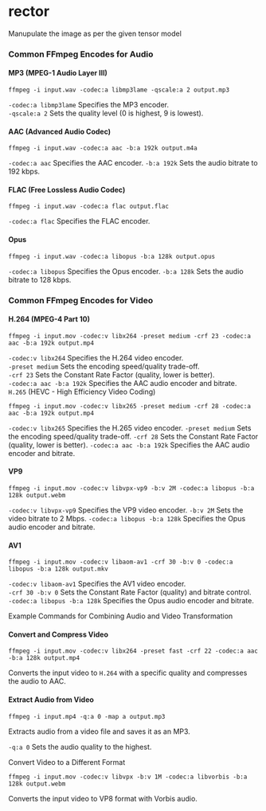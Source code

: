 # rector
Manupulate the image as per the given tensor model

### Common FFmpeg Encodes for Audio

#### MP3 (MPEG-1 Audio Layer III)

```commandline
ffmpeg -i input.wav -codec:a libmp3lame -qscale:a 2 output.mp3
```
`-codec:a libmp3lame` Specifies the MP3 encoder. </br>
`-qscale:a 2` Sets the quality level (0 is highest, 9 is lowest).

#### AAC (Advanced Audio Codec)


```commandline
ffmpeg -i input.wav -codec:a aac -b:a 192k output.m4a
```
`-codec:a aac` Specifies the AAC encoder.
`-b:a 192k` Sets the audio bitrate to 192 kbps.


#### FLAC (Free Lossless Audio Codec)


```commandline
ffmpeg -i input.wav -codec:a flac output.flac
```
`-codec:a flac` Specifies the FLAC encoder.

#### Opus

```commandline
ffmpeg -i input.wav -codec:a libopus -b:a 128k output.opus
```
`-codec:a libopus` Specifies the Opus encoder.
`-b:a 128k` Sets the audio bitrate to 128 kbps.

### Common FFmpeg Encodes for Video

#### H.264 (MPEG-4 Part 10)

```commandline
ffmpeg -i input.mov -codec:v libx264 -preset medium -crf 23 -codec:a aac -b:a 192k output.mp4
```
`-codec:v libx264` Specifies the H.264 video encoder. </br>
`-preset medium` Sets the encoding speed/quality trade-off. </br>
`-crf 23` Sets the Constant Rate Factor (quality, lower is better). </br>
`-codec:a aac -b:a 192k` Specifies the AAC audio encoder and bitrate. </br>
`H.265` (HEVC - High Efficiency Video Coding)

```commandline
ffmpeg -i input.mov -codec:v libx265 -preset medium -crf 28 -codec:a aac -b:a 192k output.mp4
```

`-codec:v libx265` Specifies the H.265 video encoder.
`-preset medium` Sets the encoding speed/quality trade-off.
`-crf 28` Sets the Constant Rate Factor (quality, lower is better).
`-codec:a aac -b:a 192k` Specifies the AAC audio encoder and bitrate.

#### VP9

```commandline
ffmpeg -i input.mov -codec:v libvpx-vp9 -b:v 2M -codec:a libopus -b:a 128k output.webm
```

`-codec:v libvpx-vp9` Specifies the VP9 video encoder.
`-b:v 2M` Sets the video bitrate to 2 Mbps.
`-codec:a libopus -b:a 128k` Specifies the Opus audio encoder and bitrate.

#### AV1

```commandline
ffmpeg -i input.mov -codec:v libaom-av1 -crf 30 -b:v 0 -codec:a libopus -b:a 128k output.mkv
```
`-codec:v libaom-av1` Specifies the AV1 video encoder. </br>
`-crf 30 -b:v 0` Sets the Constant Rate Factor (quality) and bitrate control. </br>
`-codec:a libopus -b:a 128k` Specifies the Opus audio encoder and bitrate. </br>

Example Commands for Combining Audio and Video Transformation

#### Convert and Compress Video

```commandline
ffmpeg -i input.mov -codec:v libx264 -preset fast -crf 22 -codec:a aac -b:a 128k output.mp4
```
Converts the input video to `H.264` with a specific quality and compresses the audio to AAC.

#### Extract Audio from Video
```commandline
ffmpeg -i input.mp4 -q:a 0 -map a output.mp3
```
Extracts audio from a video file and saves it as an MP3.

`-q:a 0` Sets the audio quality to the highest. </br>

Convert Video to a Different Format

```commandline
ffmpeg -i input.mov -codec:v libvpx -b:v 1M -codec:a libvorbis -b:a 128k output.webm
```
Converts the input video to VP8 format with Vorbis audio.